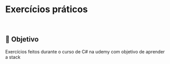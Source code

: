 # Exercícios práticos

<p>&nbsp;&nbsp;</p>

## 🎯 Objetivo
Exercícios feitos durante o curso de C# na udemy com objetivo de aprender a stack 
